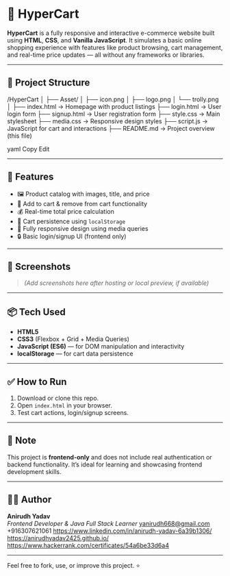 # 🛒 HyperCart

**HyperCart** is a fully responsive and interactive e-commerce website built using **HTML**, **CSS**, and **Vanilla JavaScript**. It simulates a basic online shopping experience with features like product browsing, cart management, and real-time price updates — all without any frameworks or libraries.

---

## 📁 Project Structure

/HyperCart
│
├── Asset/
│ ├── icon.png
│ ├── logo.png
│ └── trolly.png
│
├── index.html → Homepage with product listings
├── login.html → User login form
├── signup.html → User registration form
├── style.css → Main stylesheet
├── media.css → Responsive design styles
├── script.js → JavaScript for cart and interactions
├── README.md → Project overview (this file)

yaml
Copy
Edit

---

## 🚀 Features

- 🖼️ Product catalog with images, title, and price  
- 🛒 Add to cart & remove from cart functionality  
- 💰 Real-time total price calculation  
- 💾 Cart persistence using `localStorage`  
- 📱 Fully responsive design using media queries  
- 🔒 Basic login/signup UI (frontend only)

---

## 📸 Screenshots

> *(Add screenshots here after hosting or local preview, if available)*

---

## 📦 Tech Used

- **HTML5**
- **CSS3** (Flexbox + Grid + Media Queries)
- **JavaScript (ES6)** — for DOM manipulation and interactivity
- **localStorage** — for cart data persistence

---

## ✅ How to Run

1. Download or clone this repo.
2. Open `index.html` in your browser.
3. Test cart actions, login/signup screens.

---

## 📌 Note

This project is **frontend-only** and does not include real authentication or backend functionality. It’s ideal for learning and showcasing frontend development skills.

---

## 🧑‍💻 Author

**Anirudh Yadav**  
*Frontend Developer & Java Full Stack Learner*
yanirudh668@gmail.com
+916307621061
https://www.linkedin.com/in/anirudh-yadav-6a39b1306/
https://anirudhyadav2425.github.io/
https://www.hackerrank.com/certificates/54a6be33d6a4

---

Feel free to fork, use, or improve this project. ⭐
